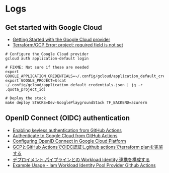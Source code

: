 # Logs

## Get started with Google Cloud

- [Getting Started with the Google Cloud provider](https://registry.terraform.io/providers/hashicorp/google/latest/docs/guides/getting_started#configuring-the-provider)
- [Terraform/GCP Error: project: required field is not set](https://stackoverflow.com/questions/70674928/terraform-gcp-error-project-required-field-is-not-set)

```shell
# Configure the Google Cloud provider
gcloud auth application-default login

# FIXME: Not sure if these are needed
export GOOGLE_APPLICATION_CREDENTIALS=~/.config/gcloud/application_default_credentials.json
export GOOGLE_PROJECT=$(cat ~/.config/gcloud/application_default_credentials.json | jq -r .quota_project_id)

# Deploy the stack
make deploy STACKS=Dev-GooglePlaygroundStack TF_BACKEND=azurerm
```

## OpenID Connect (OIDC) authentication

- [Enabling keyless authentication from GitHub Actions](https://cloud.google.com/blog/products/identity-security/enabling-keyless-authentication-from-github-actions?hl=en)
- [Authenticate to Google Cloud from GitHub Actions](https://github.com/google-github-actions/auth)
- [Configuring OpenID Connect in Google Cloud Platform](https://docs.github.com/en/actions/security-for-github-actions/security-hardening-your-deployments/configuring-openid-connect-in-google-cloud-platform)
- [GCPとGitHub ActionsでOIDC認証しgithub actionsでterraform planを実施する](https://qiita.com/zukizukizukizuki/items/95a89a04cfb5d0f3bfe2)
- [デプロイメント パイプラインとの Workload Identity 連携を構成する](https://cloud.google.com/iam/docs/workload-identity-federation-with-deployment-pipelines?hl=ja#github-actions_1)
- [Example Usage - Iam Workload Identity Pool Provider Github Actions](https://registry.terraform.io/providers/hashicorp/google/6.31.1/docs/resources/iam_workload_identity_pool_provider#example-usage---iam-workload-identity-pool-provider-github-actions)
